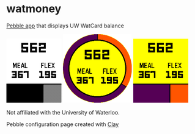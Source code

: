 # watmoney
[Pebble app](https://apps.getpebble.com/applications/56f4bd20a16b34e00c000036) that displays UW WatCard balance

![Aplite & Diorite screenshot](screenshots/aplite_diorite.png "Aplite") ![Chalk screenshot](screenshots/chalk.png "Chalk") ![Basalt screenshot](screenshots/basalt.png "Basalt")

Not affiliated with the University of Waterloo.

Pebble configuration page created with [Clay](https://github.com/pebble/clay)
